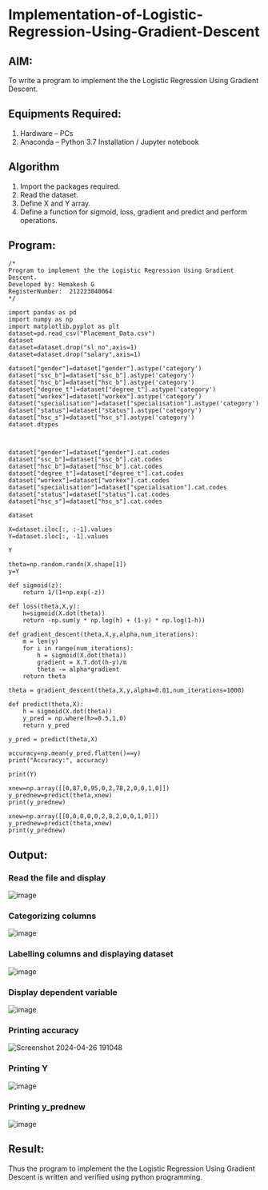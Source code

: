# Implementation-of-Logistic-Regression-Using-Gradient-Descent

## AIM:
To write a program to implement the the Logistic Regression Using Gradient Descent.

## Equipments Required:
1. Hardware – PCs
2. Anaconda – Python 3.7 Installation / Jupyter notebook

## Algorithm
1. Import the packages required.
2. Read the dataset.
3. Define X and Y array.
4. Define a function for sigmoid, loss, gradient and predict and perform operations. 

## Program:
```
/*
Program to implement the the Logistic Regression Using Gradient Descent.
Developed by: Hemakesh G
RegisterNumber:  212223040064
*/
```
```
import pandas as pd
import numpy as np
import matplotlib.pyplot as plt
dataset=pd.read_csv("Placement_Data.csv")
dataset
dataset=dataset.drop("sl_no",axis=1)
dataset=dataset.drop("salary",axis=1)

dataset["gender"]=dataset["gender"].astype('category')
dataset["ssc_b"]=dataset["ssc_b"].astype('category')
dataset["hsc_b"]=dataset["hsc_b"].astype('category')
dataset["degree_t"]=dataset["degree_t"].astype('category')
dataset["workex"]=dataset["workex"].astype('category')
dataset["specialisation"]=dataset["specialisation"].astype('category')
dataset["status"]=dataset["status"].astype('category')
dataset["hsc_s"]=dataset["hsc_s"].astype('category')
dataset.dtypes



dataset["gender"]=dataset["gender"].cat.codes
dataset["ssc_b"]=dataset["ssc_b"].cat.codes
dataset["hsc_b"]=dataset["hsc_b"].cat.codes
dataset["degree_t"]=dataset["degree_t"].cat.codes
dataset["workex"]=dataset["workex"].cat.codes
dataset["specialisation"]=dataset["specialisation"].cat.codes
dataset["status"]=dataset["status"].cat.codes
dataset["hsc_s"]=dataset["hsc_s"].cat.codes

dataset

X=dataset.iloc[:, :-1].values
Y=dataset.iloc[:, -1].values

Y

theta=np.random.randn(X.shape[1])
y=Y

def sigmoid(z):
    return 1/(1+np.exp(-z))

def loss(theta,X,y):
    h=sigmoid(X.dot(theta))
    return -np.sum(y * np.log(h) + (1-y) * np.log(1-h))

def gradient_descent(theta,X,y,alpha,num_iterations):
    m = len(y)
    for i in range(num_iterations):
        h = sigmoid(X.dot(theta))
        gradient = X.T.dot(h-y)/m
        theta -= alpha*gradient
    return theta
    
theta = gradient_descent(theta,X,y,alpha=0.01,num_iterations=1000)

def predict(theta,X):
    h = sigmoid(X.dot(theta))
    y_pred = np.where(h>=0.5,1,0)
    return y_pred
    
y_pred = predict(theta,X)

accuracy=np.mean(y_pred.flatten()==y)
print("Accuracy:", accuracy)

print(Y)

xnew=np.array([[0,87,0,95,0,2,78,2,0,0,1,0]])
y_prednew=predict(theta,xnew)
print(y_prednew)

xnew=np.array([[0,0,0,0,0,2,8,2,0,0,1,0]])
y_prednew=predict(theta,xnew)
print(y_prednew)
```

## Output:
### Read the file and display
![image](https://github.com/HEMAKESHG/-Implementation-of-Logistic-Regression-Using-Gradient-Descent/assets/144870552/bc7987e8-5692-45ec-9846-1260acd23589)

### Categorizing columns
![image](https://github.com/HEMAKESHG/-Implementation-of-Logistic-Regression-Using-Gradient-Descent/assets/144870552/1627070b-4598-4cac-8e09-7db6bb38cbb1)

### Labelling columns and displaying dataset
![image](https://github.com/HEMAKESHG/-Implementation-of-Logistic-Regression-Using-Gradient-Descent/assets/144870552/1b5b25dd-e3d9-4894-aa06-c37003a472c7)

### Display dependent variable
![image](https://github.com/HEMAKESHG/-Implementation-of-Logistic-Regression-Using-Gradient-Descent/assets/144870552/d89aacb5-d607-4374-9bdc-6ab6d03e4f80)

### Printing accuracy
![Screenshot 2024-04-26 191048](https://github.com/HEMAKESHG/-Implementation-of-Logistic-Regression-Using-Gradient-Descent/assets/144870552/a44f1150-c934-4aad-8b34-2f49ba20a74b)

### Printing Y
![image](https://github.com/HEMAKESHG/-Implementation-of-Logistic-Regression-Using-Gradient-Descent/assets/144870552/ca6cdec0-8262-4f77-8474-e98f33078410)

### Printing y_prednew
![image](https://github.com/HEMAKESHG/-Implementation-of-Logistic-Regression-Using-Gradient-Descent/assets/144870552/578d5f7c-e4fe-4878-a47f-5386a5ecfadd)

## Result:
Thus the program to implement the the Logistic Regression Using Gradient Descent is written and verified using python programming.

